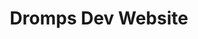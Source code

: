---
title: Dromps Dev Website
tools: ["astro","react","html","css","typescript"]
link: dromps-dev.netlify.app
image: 
    url: https://pbs.twimg.com/media/E4SSdCNXMAgHtbe.jpg
    alt: Pagina oficial de Dromps Dev
---